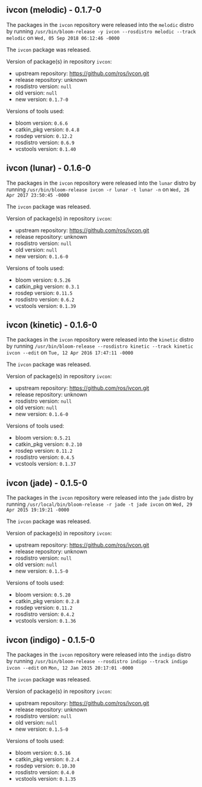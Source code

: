 ## ivcon (melodic) - 0.1.7-0

The packages in the `ivcon` repository were released into the `melodic` distro by running `/usr/bin/bloom-release -y ivcon --rosdistro melodic --track melodic` on `Wed, 05 Sep 2018 06:12:46 -0000`

The `ivcon` package was released.

Version of package(s) in repository `ivcon`:

- upstream repository: https://github.com/ros/ivcon.git
- release repository: unknown
- rosdistro version: `null`
- old version: `null`
- new version: `0.1.7-0`

Versions of tools used:

- bloom version: `0.6.6`
- catkin_pkg version: `0.4.8`
- rosdep version: `0.12.2`
- rosdistro version: `0.6.9`
- vcstools version: `0.1.40`


## ivcon (lunar) - 0.1.6-0

The packages in the `ivcon` repository were released into the `lunar` distro by running `/usr/bin/bloom-release ivcon -r lunar -t lunar -n` on `Wed, 26 Apr 2017 23:50:45 -0000`

The `ivcon` package was released.

Version of package(s) in repository `ivcon`:

- upstream repository: https://github.com/ros/ivcon.git
- release repository: unknown
- rosdistro version: `null`
- old version: `null`
- new version: `0.1.6-0`

Versions of tools used:

- bloom version: `0.5.26`
- catkin_pkg version: `0.3.1`
- rosdep version: `0.11.5`
- rosdistro version: `0.6.2`
- vcstools version: `0.1.39`


## ivcon (kinetic) - 0.1.6-0

The packages in the `ivcon` repository were released into the `kinetic` distro by running `/usr/bin/bloom-release --rosdistro kinetic --track kinetic ivcon --edit` on `Tue, 12 Apr 2016 17:47:11 -0000`

The `ivcon` package was released.

Version of package(s) in repository `ivcon`:

- upstream repository: https://github.com/ros/ivcon.git
- release repository: unknown
- rosdistro version: `null`
- old version: `null`
- new version: `0.1.6-0`

Versions of tools used:

- bloom version: `0.5.21`
- catkin_pkg version: `0.2.10`
- rosdep version: `0.11.2`
- rosdistro version: `0.4.5`
- vcstools version: `0.1.37`


## ivcon (jade) - 0.1.5-0

The packages in the `ivcon` repository were released into the `jade` distro by running `/usr/local/bin/bloom-release -r jade -t jade ivcon` on `Wed, 29 Apr 2015 19:19:21 -0000`

The `ivcon` package was released.

Version of package(s) in repository `ivcon`:
- upstream repository: https://github.com/ros/ivcon.git
- release repository: unknown
- rosdistro version: `null`
- old version: `null`
- new version: `0.1.5-0`

Versions of tools used:
- bloom version: `0.5.20`
- catkin_pkg version: `0.2.8`
- rosdep version: `0.11.2`
- rosdistro version: `0.4.2`
- vcstools version: `0.1.36`


## ivcon (indigo) - 0.1.5-0

The packages in the `ivcon` repository were released into the `indigo` distro by running `/usr/bin/bloom-release --rosdistro indigo --track indigo ivcon --edit` on `Mon, 12 Jan 2015 20:17:01 -0000`

The `ivcon` package was released.

Version of package(s) in repository `ivcon`:
- upstream repository: https://github.com/ros/ivcon.git
- release repository: unknown
- rosdistro version: `null`
- old version: `null`
- new version: `0.1.5-0`

Versions of tools used:
- bloom version: `0.5.16`
- catkin_pkg version: `0.2.4`
- rosdep version: `0.10.30`
- rosdistro version: `0.4.0`
- vcstools version: `0.1.35`


